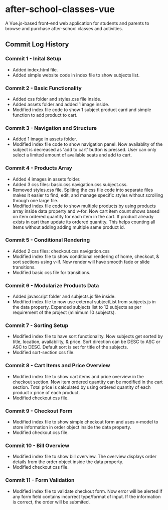 # after-school-classes-vue
A Vue.js-based front-end web application for students and parents to browse and purchase after-school classes and activities.
## Commit Log History
### Commit 1 - Inital Setup
- Added index.html file.
- Added simple website code in index file to show subjects list.
### Commit 2 - Basic Functionality
- Added css folder and styles.css file inside.
- Added assets folder and added 1 image inside.
- Modified index file code to show 1 subject product card and simple function to add product to cart.
### Commit 3 - Navigation and Structure
- Added 1 image in assets folder.
- Modified index file code to show navigation panel.
Now availablity of the subject is decreased as 'add to cart' button is pressed. User can only select a limited amount of available seats and add to cart.
### Commit 4 - Products Array
- Added 4 images in assets folder.
- Added 3 css files: basic.css navigation.css subject.css.
- Removed styles.css file.
Spliting the css file code into separate files makes it easier to find, edit, and manage specific styles without scrolling through one large file.
- Modified index file code to show multiple products by using products array inside data property and v-for.
Now cart item count shows based on item ordered quantity for each item in the cart. If product already exists in cart than update its ordered quantity. This helps counting all items without adding adding multiple same product id.
### Commit 5 - Conditional Rendering
- Added 2 css files: checkout.css navigation.css
- Modified index file to show conditional rendering of home, checkout, & sort sections using v-if.
Now render will have smooth fade or slide transitions.
- Modified basic css file for transitions.
### Commit 6 - Modularize Products Data
- Added javascript folder and subjects.js file inside.
- Modified index file to now use external subjectList from subjects.js in the data property. Expanded subjects list to 12 subjects as per requirement of the project (minimum 10 subjects).
### Commit 7 - Sorting Setup
- Modified index file to have sort functionality. Now subjects get sorted by title, location, availability, & price. Sort direction can be DESC to ASC or ASC to DESC. Default sort is set for title of the subjects.
- Modified sort-section css file.
### Commit 8 - Cart Items and Price Overview
- Modified index file to show cart items and price overview in the checkout section. Now item ordered quantity can be modified in the cart section. Total price is calculated by using ordered quantity of each product x price of each product.
- Modified checkout css file.
### Commit 9 - Checkout Form
- Modified index file to show simple checkout form and uses v-model to store information in order object inside the data property.
- Modified checkout css file.
### Commit 10 - Bill Overview
- Modified index file to show bill overview. The overview displays order details from the order object inside the data property.
- Modified checkout css file.
### Commit 11 - Form Validation
- Modified index file to validate checkout form. Now error will be alerted if any form field contains incorrect type/format of input. If the information is correct, the order will be submited.